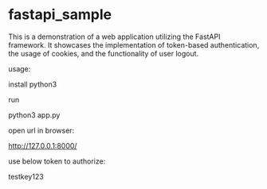 # fastapi_sample
This is a demonstration of a web application utilizing the FastAPI framework. It showcases the implementation of token-based authentication, the usage of cookies, and the functionality of user logout.

usage: 

install python3

run 

python3 app.py

open url in browser:

http://127.0.0.1:8000/

use below token to authorize: 

testkey123
